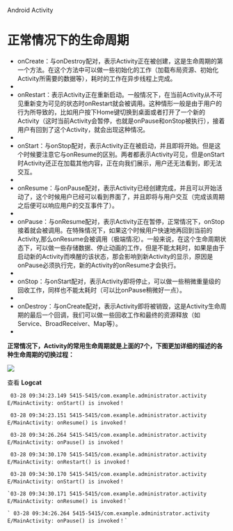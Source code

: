 Android Activity
# 正常情况下的生命周期 #
- onCreate：与onDestroy配对，表示Activity正在被创建，这是生命周期的第一个方法。在这个方法中可以做一些初始化的工作（加载布局资源、初始化Activity所需要的数据等），耗时的工作在异步线程上完成。
- 
- onRestart：表示Activity正在重新启动。一般情况下，在当前Activity从不可见重新变为可见的状态时onRestart就会被调用。这种情形一般是由于用户的行为所导致的，比如用户按下Home键切换到桌面或者打开了一个新的Activity（这时当前Activity会暂停，也就是onPause和onStop被执行），接着用户有回到了这个Activity，就会出现这种情况。
- 
- onStart：与onStop配对，表示Activity正在被启动，并且即将开始。但是这个时候要注意它与onResume的区别。两者都表示Activity可见，但是onStart时Activity还正在加载其他内容，正在向我们展示，用户还无法看到，即无法交互。
- 
- onResume：与onPause配对，表示Activity已经创建完成，并且可以开始活动了，这个时候用户已经可以看到界面了，并且即将与用户交互（完成该周期之后便可以响应用户的交互事件了）。
- 
- onPause：与onResume配对，表示Activity正在暂停，正常情况下，onStop接着就会被调用。在特殊情况下，如果这个时候用户快速地再回到当前的Activity,那么onResume会被调用（极端情况）。一般来说，在这个生命周期状态下，可以做一些存储数据、停止动画的工作，但是不能太耗时，如果是由于启动新的Activity而唤醒的该状态，那会影响到新Activity的显示，原因是onPause必须执行完，新的Activity的onResume才会执行。
- 
- onStop：与onStart配对，表示Activity即将停止，可以做一些稍微重量级的回收工作，同样也不能太耗时（可以比onPause稍微好一点）。
- 
- onDestroy：与onCreate配对，表示Activity即将被销毁，这是Activity生命周期的最后一个回调，我们可以做一些回收工作和最终的资源释放（如Service、BroadReceiver、Map等）。
- 

**正常情况下，Activity的常用生命周期就是上面的7个，下图更加详细的描述的各种生命周期的切换过程：**

![](https://i.imgur.com/xYjRjVM.png)

查看 **Logcat**

   ` 03-28 09:34:23.149 5415-5415/com.example.administrator.activity E/MainActivity: onStart() is invoked！`
   
   ` 03-28 09:34:23.151 5415-5415/com.example.administrator.activity E/MainActivity: onResume() is invoked！`
   
   ` 03-28 09:34:26.264 5415-5415/com.example.administrator.activity E/MainActivity: onPause() is invoked！`
   
   ` 03-28 09:34:30.170 5415-5415/com.example.administrator.activity E/MainActivity: onRestart() is invoked！`
   
   ` 03-28 09:34:30.170 5415-5415/com.example.administrator.activity E/MainActivity: onStart() is invoked！`
   
    `03-28 09:34:30.171 5415-5415/com.example.administrator.activity E/MainActivity: onResume() is invoked！`
    
    ` 03-28 09:34:26.264 5415-5415/com.example.administrator.activity E/MainActivity: onPause() is invoked！`
    

